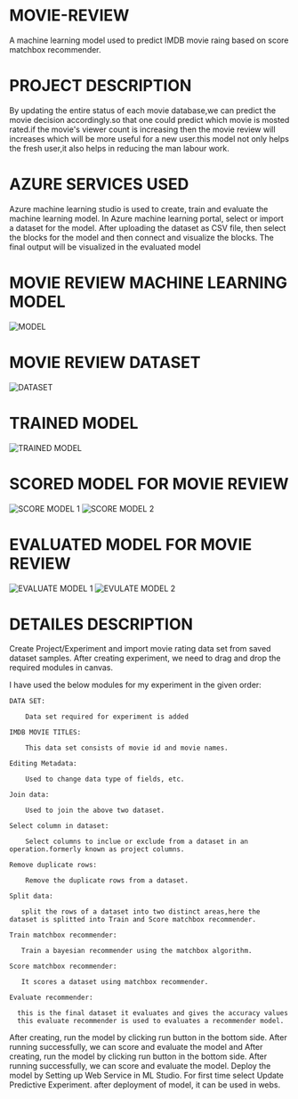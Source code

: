 # MOVIE-REVIEW
 A machine learning model used to predict IMDB movie raing based on score matchbox recommender.
# PROJECT DESCRIPTION 
 By updating the entire status of each movie database,we can predict the movie decision accordingly.so that one could predict which movie is mosted rated.if the movie's viewer count is increasing then the movie review will increases which will be more useful for a new user.this model not only helps the fresh user,it also helps in reducing the man labour work.
# AZURE SERVICES USED
 Azure machine learning studio is used to create, train and evaluate the machine learning model. In Azure machine learning portal, select or import a dataset for the model. After uploading the dataset as CSV file, then select the blocks for the model and then connect and visualize the blocks. The final output will be visualized in the evaluated model
# MOVIE REVIEW MACHINE LEARNING MODEL
![MODEL](https://user-images.githubusercontent.com/90760938/152488148-7e520e80-af62-41e6-91e1-24649469c4a7.PNG)
# MOVIE REVIEW DATASET
![DATASET](https://user-images.githubusercontent.com/90760938/152488331-f48bd89c-686e-475e-b758-af8ce30d8dc4.PNG)
# TRAINED MODEL
![TRAINED MODEL](https://user-images.githubusercontent.com/90760938/152488378-6e13b7b1-873b-419b-866e-b42dd4144271.PNG)
# SCORED MODEL FOR MOVIE REVIEW
![SCORE MODEL 1](https://user-images.githubusercontent.com/90760938/152488459-f7b72e46-ca62-4a53-94e1-38d34730c6d8.PNG)
![SCORE MODEL 2](https://user-images.githubusercontent.com/90760938/152488501-7db21773-d915-4ca9-8af7-aa8b3d4b43b8.PNG)
# EVALUATED MODEL FOR MOVIE REVIEW
![EVALUATE MODEL 1](https://user-images.githubusercontent.com/90760938/152488641-01e8f2b2-5e97-4316-8e7c-ec41f5ef966a.PNG)
![EVULATE MODEL 2](https://user-images.githubusercontent.com/90760938/152488672-bdf2c7c1-e8a3-48dc-8fe0-e72261d1548a.PNG)
# DETAILES DESCRIPTION
Create Project/Experiment and import movie rating data set from saved dataset samples. After creating experiment, we need to drag and drop the required modules in canvas.

I have used the below modules for my experiment in the given order:



    DATA SET:
 
        Data set required for experiment is added
   
    IMDB MOVIE TITLES:
 
        This data set consists of movie id and movie names.
   
    Editing Metadata:
 
        Used to change data type of fields, etc.
   
    Join data:
 
        Used to join the above two dataset.
   
    Select column in dataset:
 
        Select columns to inclue or exclude from a dataset in an operation.formerly known as project columns.
   
    Remove duplicate rows:
 
        Remove the duplicate rows from a dataset.
   
    Split data:
 
       split the rows of a dataset into two distinct areas,here the dataset is splitted into Train and Score matchbox recommender.
   
    Train matchbox recommender:
 
       Train a bayesian recommender using the matchbox algorithm.
   
    Score matchbox recommender:
 
       It scores a dataset using matchbox recommender.
   
    Evaluate recommender:
 
      this is the final dataset it evaluates and gives the accuracy values 
      this evaluate recommender is used to evaluates a recommender model.
      
      
After creating, run the model by clicking run button in the bottom side. After running successfully, we can score and evaluate the model and After creating, run the model by clicking run button in the bottom side. After running successfully, we can score and evaluate the model.
Deploy the model by Setting up Web Service in ML Studio. For first time select Update Predictive Experiment. after deployment of model, it can be used in webs.
